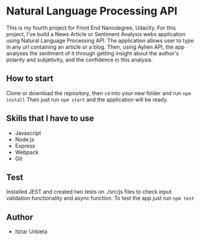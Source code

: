 # Natural Language Processing API

This is my fourth project for Front End Nanodegree, Udacity.
For this project, I've build a News Article or Sentiment Analysis webs application using Natural Language Processing API. The application allows user to type in any url containing an article or a blog. Then, using Aylien API, the app analyses the sentiment of it through getting insight about the author's polarity and subjetivity, and the confidence in this analysis.

## How to start

Clone or download the repository, then `cd` into your new folder and run ```npm install```
Then just run ```npm start``` and the application will be ready.

## Skills that I have to use
- Javascript
- Node.js
- Express
- Webpack
- Git

## Test

Installed JEST and created two tests on ./src/js files to check input validation functionality and async function. To test the app just run ```npm test```

## Author
- Itziar Urbieta
